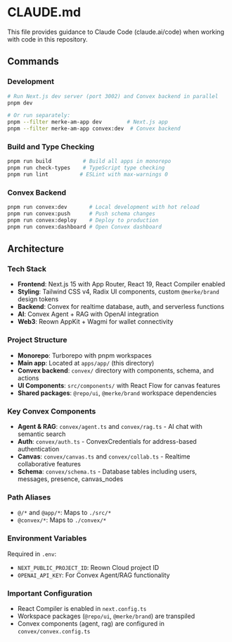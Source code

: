 # CLAUDE.md

This file provides guidance to Claude Code (claude.ai/code) when working with code in this repository.

## Commands

### Development
```bash
# Run Next.js dev server (port 3002) and Convex backend in parallel
pnpm dev

# Or run separately:
pnpm --filter merke-am-app dev        # Next.js app
pnpm --filter merke-am-app convex:dev  # Convex backend
```

### Build and Type Checking
```bash
pnpm run build          # Build all apps in monorepo
pnpm run check-types    # TypeScript type checking
pnpm run lint          # ESLint with max-warnings 0
```

### Convex Backend
```bash
pnpm run convex:dev       # Local development with hot reload
pnpm run convex:push      # Push schema changes
pnpm run convex:deploy    # Deploy to production
pnpm run convex:dashboard # Open Convex dashboard
```

## Architecture

### Tech Stack
- **Frontend**: Next.js 15 with App Router, React 19, React Compiler enabled
- **Styling**: Tailwind CSS v4, Radix UI components, custom `@merke/brand` design tokens
- **Backend**: Convex for realtime database, auth, and serverless functions
- **AI**: Convex Agent + RAG with OpenAI integration
- **Web3**: Reown AppKit + Wagmi for wallet connectivity

### Project Structure
- **Monorepo**: Turborepo with pnpm workspaces
- **Main app**: Located at `apps/app/` (this directory)
- **Convex backend**: `convex/` directory with components, schema, and actions
- **UI Components**: `src/components/` with React Flow for canvas features
- **Shared packages**: `@repo/ui`, `@merke/brand` workspace dependencies

### Key Convex Components
- **Agent & RAG**: `convex/agent.ts` and `convex/rag.ts` - AI chat with semantic search
- **Auth**: `convex/auth.ts` - ConvexCredentials for address-based authentication
- **Canvas**: `convex/canvas.ts` and `convex/collab.ts` - Realtime collaborative features
- **Schema**: `convex/schema.ts` - Database tables including users, messages, presence, canvas_nodes

### Path Aliases
- `@/*` and `@app/*`: Maps to `./src/*`
- `@convex/*`: Maps to `./convex/*`

### Environment Variables
Required in `.env`:
- `NEXT_PUBLIC_PROJECT_ID`: Reown Cloud project ID
- `OPENAI_API_KEY`: For Convex Agent/RAG functionality

### Important Configuration
- React Compiler is enabled in `next.config.ts`
- Workspace packages (`@repo/ui`, `@merke/brand`) are transpiled
- Convex components (agent, rag) are configured in `convex/convex.config.ts`